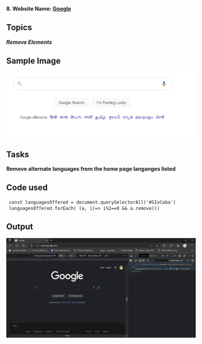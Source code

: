 **8. Website Name: [Google](https://www.google.com/)**

## Topics 

  ***Remove Elements***

## Sample Image 

![Google](./assset/download%20(5).png)

## Tasks

  **Remove alternate languages from the home page langanges listed**

## Code used

     const languagesOffered = document.querySelectorAll('#SIvCoba')
     languagesOffered.forEach( (a, i)=> i%2==0 && a.remove())

## Output 

![Google](./assset/Screenshot%202023-03-01%20140315.png)